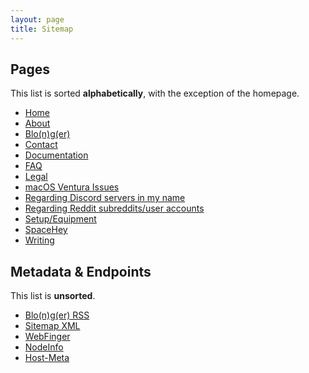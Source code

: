 ```yaml
---
layout: page
title: Sitemap
---
```



## Pages
This list is sorted **alphabetically**, with the exception of the homepage.

- [Home](https://www.sladewatkins.com/)
- [About](https://www.sladewatkins.com/about/)
- [Blo(n)g(er)](https://www.sladewatkins.com/blonger/)
- [Contact](https://www.sladewatkins.com/contact/)
- [Documentation](https://www.sladewatkins.com/docs/)
- [FAQ](https://www.sladewatkins.com/faq/)
- [Legal](https://www.sladewatkins.com/legal/)
- [macOS Ventura Issues](https://www.sladewatkins.com/macos-ventura-issues/)
- [Regarding Discord servers in my name](https://www.sladewatkins.com/discord/)
- [Regarding Reddit subreddits/user accounts](https://www.sladewatkins.com/reddit/)
- [Setup/Equipment](https://www.sladewatkins.com/setup/)
- [SpaceHey](https://www.sladewatkins.com/spacehey/)
- [Writing](https://www.sladewatkins.com/writing/)

## Metadata & Endpoints
This list is **unsorted**.

- [Blo(n)g(er) RSS](https://www.sladewatkins.com/feed.xml)
- [Sitemap XML](https://www.sladewatkins.com/sitemap.xml)
- [WebFinger](https://www.sladewatkins.com/.well-known/webfinger)
- [NodeInfo](https://www.sladewatkins.com/.well-known/nodeinfo)
- [Host-Meta](https://www.sladewatkins.com/.well-known/host-meta)
